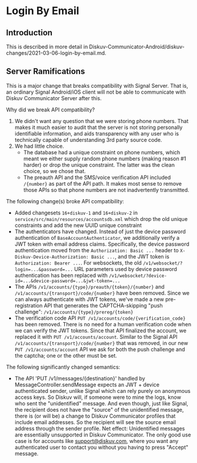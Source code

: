 # Login By Email

## Introduction

This is described in more detail in Diskuv-Communicator-Android/diskuv-changes/2021-03-06-login-by-email.md.

## Server Ramifications

This is a major change that breaks compatibility with Signal Server.
That is, an ordinary Signal Android/iOS client will not be able to communicate with
Diskuv Communicator Server after this.

Why did we break API compatibility?
1. We didn't want any question that we were storing phone numbers. That makes it much easier to audit
   that the server is not storing personally identifiable information, and aids transparency with
   any user who is technically capable of understanding 3rd party source code.
2. We had little choice.
   * The database had a unique constraint on phone numbers, which meant we either supply
     random phone numbers (making reason #1 harder) or drop the unique constraint. The latter was the
     clean choice, so we chose that.
   * The preauth API and the SMS/voice verification API included `/{number}` as part of the API path. It makes most
     sense to remove those APIs so that phone numbers are not inadvertently transmitted.

The following change(s) broke API compatibility:

* Added changesets `16+diskuv-1` and `16+diskuv-2` in `service/src/main/resources/accountsdb.xml` which
  drop the old unique constraints and add the new UUID unique constraint
* The authenticators have changed. Instead of just the device password authentication of
  `BaseAccountAuthenticator`, we additionally verify a JWT token with email address claims.
  Specifically, the device password authentication moved from the `Authorization: Basic ...` header
  to `X-Diskuv-Device-Authorization: Basic ...`, and the JWT token is `Authorization: Bearer ...`.
  For websockets, the old `/v1/websocket/?login=...&password=...` URL parameters used by device
  password authentication has been replaced with
  `/v1/websocket/?device-id=...&device-password=...&jwt-token=...`
* The APIs `/v1/accounts/{type}/preauth/{token}/{number}` and `/v1/accounts/{transport}/code/{number}`
  have been removed. Since we can always authenticate with JWT tokens, we've made a new pre-registration
  API that generates the CAPTCHA-skipping "push challenge": `/v1/accounts/{type}/prereg/{token}`
* The verification code API `PUT /v1/accounts/code/{verification_code}` has been removed. There is no
  need for a human verification code when we can verify the JWT tokens. Since that API finalized the
  account, we replaced it with `PUT /v1/accounts/account`. Similar to the Signal API
  `/v1/accounts/{transport}/code/{number}` that was removed, in our new `PUT /v1/accounts/account` API
  we ask for both the push challenge and the captcha; one or the other must be set.

The following significantly changed semantics:
* The API 'PUT /v1/messages/{destination}' handled by MessageController.sendMessage expects an JWT + device authenticated
  sender, unlike Signal which can rely purely on anonymous access keys. So Diskuv will, if someone were to mine the logs,
  know who sent the "unidentified" message. And even though, just like Signal, the recipient does not have the
  "source" of the unidentified message, there is (or will be) a change to Diskuv Communicator profiles that include
  email addresses. So the recipient will see the source email address through the sender profile.
  Net effect: Unidentified messages are essentially unsupported in Diskuv Communicator. The only good use case
  is for accounts like support@diskuv.com, where you want any authenticated user to contact you without you having to
  press "Accept" message.
